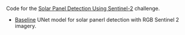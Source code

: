 Code for the [Solar Panel Detection Using Sentinel-2](https://solafune.com/competitions/5dfc315c-1b24-4573-804f-7de8d707cd90) challenge.

- [Baseline](./baseline.ipynb) UNet model for solar panerl detection with RGB Sentinel 2 imagery.
